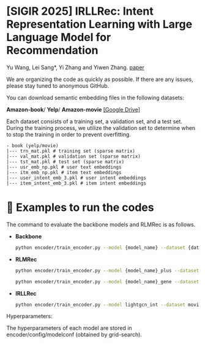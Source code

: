 # [SIGIR 2025] IRLLRec: Intent Representation Learning with Large Language Model for Recommendation
Yu Wang, Lei Sang*, Yi Zhang and Yiwen Zhang. [paper](https://arxiv.org/abs/2502.03307)

We are organizing the code as quickly as possible. If there are any issues, please stay tuned to anonymous GitHub.

You can download semantic embedding files in the following datasets:

**Amazon-book**/ **Yelp**/ **Amazon-movie** [[Google Drive]](https://drive.google.com/file/d/18gt8SNI2gpTJE5pshZ69Cy_EnqLrpY1X/view)

Each dataset consists of a training set, a validation set, and a test set. During the training process, we utilize the validation set to determine when to stop the training in order to prevent overfitting.

```plaintext
- book (yelp/movie)
|--- trn_mat.pkl # training set (sparse matrix)
|--- val_mat.pkl # validation set (sparse matrix)
|--- tst_mat.pkl # test set (sparse matrix)
|--- usr_emb_np.pkl # user text embeddings
|--- itm_emb_np.pkl # item text embeddings
|--- user_intent_emb_3.pkl # user intent embeddings
|--- item_intent_emb_3.pkl # item intent embeddings
```

# 🚀 Examples to run the codes

The command to evaluate the backbone models and RLMRec is as follows.

- **Backbone**
  ```bash
  python encoder/train_encoder.py --model {model_name} --dataset {dataset} --cuda 0

- **RLMRec**
  ```bash
  python encoder/train_encoder.py --model {model_name}_plus --dataset {dataset} --cuda 0
  ```
  ```bash
  python encoder/train_encoder.py --model {model_name}_gene --dataset {dataset} --cuda 0

- **IRLLRec**
  ```bash
  python encoder/train_encoder.py --model lightgcn_int --dataset movie --cuda 0

Hyperparameters:

The hyperparameters of each model are stored in encoder/config/modelconf (obtained by grid-search).


